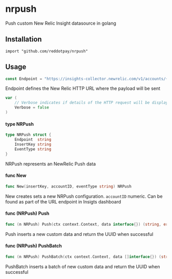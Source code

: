 # nrpush
Push custom New Relic Insight datasource in golang

## Installation

```
import "github.com/reddotpay/nrpush"
```

## Usage

```go
const Endpoint = "https://insights-collector.newrelic.com/v1/accounts/{:accountID}/events"
```
Endpoint defines the New Relic HTTP URL where the payload will be sent

```go
var (
	// Verbose indicates if details of the HTTP request will be displayed
	Verbose = false
)
```

#### type NRPush

```go
type NRPush struct {
	Endpoint  string
	InsertKey string
	EventType string
}
```

NRPush represents an NewRelic Push data

#### func  New

```go
func New(insertKey, accountID, eventType string) NRPush
```
New creates sets a new NRPush configuration. `accountID` numeric. Can be found
as part of the URL endpoint in Insigts dashboard

#### func (NRPush) Push

```go
func (n NRPush) Push(ctx context.Context, data interface{}) (string, error)
```
Push inserts a new custom data and return the UUID when successful

#### func (NRPush) PushBatch

```go
func (n NRPush) PushBatch(ctx context.Context, data []interface{}) (string, error)
```
PushBatch inserts a batch of new custom data and return the UUID when successful

